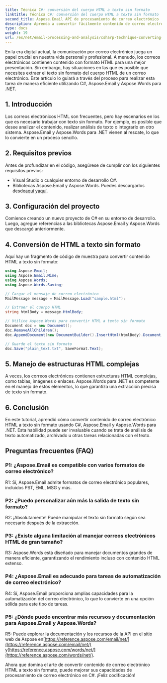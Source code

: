 ```yaml
---
title: Técnica C#: conversión del cuerpo HTML a texto sin formato
linktitle: Técnica C#: conversión del cuerpo HTML a texto sin formato
second_title: Aspose.Email API de procesamiento de correo electrónico .NET
description: Aprenda a convertir fácilmente contenido de correo electrónico HTML a texto sin formato utilizando Aspose.Email para .NET. Guía detallada y código. ¡Explora ahora!
type: docs
weight: 19
url: /es/net/email-processing-and-analysis/csharp-technique-converting-html-body-to-plain-text/
---
```


En la era digital actual, la comunicación por correo electrónico juega un papel crucial en nuestra vida personal y profesional. A menudo, los correos electrónicos contienen contenido con formato HTML para una mejor presentación. Sin embargo, hay situaciones en las que es posible que necesites extraer el texto sin formato del cuerpo HTML de un correo electrónico. Este artículo lo guiará a través del proceso para realizar esta tarea de manera eficiente utilizando C#, Aspose.Email y Aspose.Words para .NET.

## 1. Introducción

Los correos electrónicos HTML son frecuentes, pero hay escenarios en los que es necesario trabajar con texto sin formato. Por ejemplo, es posible que desee analizar el contenido, realizar análisis de texto o integrarlo en otro sistema. Aspose.Email y Aspose.Words para .NET vienen al rescate, lo que lo convierte en un proceso sencillo.

## 2. Requisitos previos

Antes de profundizar en el código, asegúrese de cumplir con los siguientes requisitos previos:
- Visual Studio o cualquier entorno de desarrollo C#.
-  Bibliotecas Aspose.Email y Aspose.Words. Puedes descargarlos desde[aquí](https://releases.aspose.com/email/net/) y[aquí](https://releases.aspose.com/words/net/).

## 3. Configuración del proyecto

Comience creando un nuevo proyecto de C# en su entorno de desarrollo. Luego, agregue referencias a las bibliotecas Aspose.Email y Aspose.Words que descargó anteriormente.

## 4. Conversión de HTML a texto sin formato

Aquí hay un fragmento de código de muestra para convertir contenido HTML a texto sin formato:

```csharp
using Aspose.Email;
using Aspose.Email.Mime;
using Aspose.Words;
using Aspose.Words.Saving;

// Cargar el mensaje de correo electrónico
MailMessage message = MailMessage.Load("sample.html");

// Extraer el cuerpo HTML
string htmlBody = message.HtmlBody;

// Utilice Aspose.Words para convertir HTML a texto sin formato
Document doc = new Document();
doc.RemoveAllChildren();
doc.AppendDocument(new DocumentBuilder().InsertHtml(htmlBody).Document, ImportFormatMode.KeepSourceFormatting);

// Guarde el texto sin formato
doc.Save("plain_text.txt", SaveFormat.Text);
```

## 5. Manejo de estructuras HTML complejas

A veces, los correos electrónicos contienen estructuras HTML complejas, como tablas, imágenes o enlaces. Aspose.Words para .NET es competente en el manejo de estos elementos, lo que garantiza una extracción precisa de texto sin formato.

## 6. Conclusión

En este tutorial, aprendió cómo convertir contenido de correo electrónico HTML a texto sin formato usando C#, Aspose.Email y Aspose.Words para .NET. Esta habilidad puede ser invaluable cuando se trata de análisis de texto automatizado, archivado u otras tareas relacionadas con el texto.

## Preguntas frecuentes (FAQ)

### P1: ¿Aspose.Email es compatible con varios formatos de correo electrónico?
R1: Sí, Aspose.Email admite formatos de correo electrónico populares, incluidos PST, EML, MSG y más.

### P2: ¿Puedo personalizar aún más la salida de texto sin formato?
R2: ¡Absolutamente! Puede manipular el texto sin formato según sea necesario después de la extracción.

### P3: ¿Existe alguna limitación al manejar correos electrónicos HTML de gran tamaño?
R3: Aspose.Words está diseñado para manejar documentos grandes de manera eficiente, garantizando el rendimiento incluso con contenido HTML extenso.

### P4: ¿Aspose.Email es adecuado para tareas de automatización de correo electrónico?
R4: Sí, Aspose.Email proporciona amplias capacidades para la automatización del correo electrónico, lo que lo convierte en una opción sólida para este tipo de tareas.

### P5: ¿Dónde puedo encontrar más recursos y documentación para Aspose.Email y Aspose.Words?
 R5: Puede explorar la documentación y los recursos de la API en el sitio web de Aspose en[https://reference.aspose.com/email/net/](https://reference.aspose.com/email/net/) y[https://reference.aspose.com/words/net/](https://reference.aspose.com/words/net/).

Ahora que domina el arte de convertir contenido de correo electrónico HTML a texto sin formato, puede mejorar sus capacidades de procesamiento de correo electrónico en C#. ¡Feliz codificación!